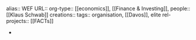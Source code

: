 alias:: WEF
URL::
org-type:: [[economics]], [[Finance & Investing]],
people:: [[Klaus Schwab]]
creations::
tags:: organisation, [[Davos]], elite
rel-projects:: [[FACTs]]


-
